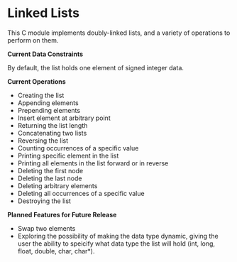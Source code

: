 # Linked Lists

This C module implements doubly-linked lists, and a variety of operations to perform on them. 

**Current Data Constraints**

By default, the list holds one element of signed integer data. 

**Current Operations**

- Creating the list
- Appending elements
- Prepending elements
- Insert element at arbitrary point
- Returning the list length
- Concatenating two lists
- Reversing the list
- Counting occurrences of a specific value
- Printing specific element in the list
- Printing all elements in the list forward or in reverse
- Deleting the first node
- Deleting the last node
- Deleting arbitrary elements
- Deleting all occurrences of a specific value
- Destroying the list

**Planned Features for Future Release**

- Swap two elements
- Exploring the possibility of making the data type dynamic, giving the user the ability to speicify what data type the list will hold (int, long, float, double, char, char*).
